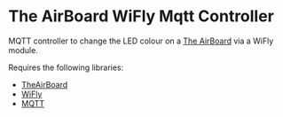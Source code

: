 # The AirBoard WiFly Mqtt Controller

MQTT controller to change the LED colour on a [The AirBoard](http://theairboard.cc) via a WiFly module.

Requires the following libraries:
*   [TheAirBoard](https://github.com/theairboard/TheAirBoard)
*   [WiFly](https://github.com/greenthegarden/WiFly)
*   [MQTT](https://github.com/knolleary/pubsubclient)
